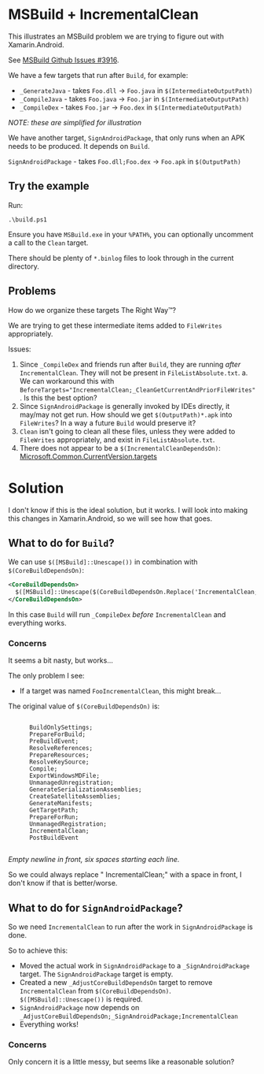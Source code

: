 # MSBuild + IncrementalClean

This illustrates an MSBuild problem we are trying to figure out with
Xamarin.Android.

See [MSBuild Github Issues #3916](https://github.com/Microsoft/msbuild/issues/3916).

We have a few targets that run after `Build`, for example:

* `_GenerateJava` - takes `Foo.dll` -> `Foo.java` in `$(IntermediateOutputPath)`
* `_CompileJava` - takes `Foo.java` -> `Foo.jar` in `$(IntermediateOutputPath)`
* `_CompileDex` - takes `Foo.jar` -> `Foo.dex` in `$(IntermediateOutputPath)`

_NOTE: these are simplified for illustration_

We have another target, `SignAndroidPackage`, that only runs when an
APK needs to be produced. It depends on `Build`.

`SignAndroidPackage` - takes `Foo.dll;Foo.dex` -> `Foo.apk`  in
`$(OutputPath)`

## Try the example

Run:

    .\build.ps1

Ensure you have `MSBuild.exe` in your `%PATH%`, you can optionally uncomment a call to the `Clean` target.

There should be plenty of `*.binlog` files to look through in the current directory.

## Problems

How do we organize these targets The Right Way™?

We are trying to get these intermediate items added to `FileWrites`
appropriately.

Issues:

1. Since `_CompileDex` and friends run after `Build`, they are running
    *after* `IncrementalClean`. They will not be present in
    `FileListAbsolute.txt`. a. We can workaround this with
    `BeforeTargets="IncrementalClean;_CleanGetCurrentAndPriorFileWrites"`.
    Is this the best option?
2. Since `SignAndroidPackage` is generally invoked by IDEs directly,
   it may/may not get run. How should we get `$(OutputPath)*.apk` into
   `FileWrites`? In a way a future `Build` would preserve it?
3. `Clean` isn't going to clean all these files, unless they were
   added to `FileWrites` appropriately, and exist in
   `FileListAbsolute.txt`.
4. There does not appear to be a `$(IncrementalCleanDependsOn)`:
   [Microsoft.Common.CurrentVersion.targets](https://github.com/Microsoft/msbuild/blob/aec1703e63f3e32ac12dd6946ba94a2b37bded63/src/Tasks/Microsoft.Common.CurrentVersion.targets#L4829-L4831)

# Solution

I don't know if this is the ideal solution, but it works. I will look
into making this changes in Xamarin.Android, so we will see how that
goes.

## What to do for `Build`?

We can use `$([MSBuild]::Unescape())` in combination with
`$(CoreBuildDependsOn)`:

```xml
<CoreBuildDependsOn>
  $([MSBuild]::Unescape($(CoreBuildDependsOn.Replace('IncrementalClean;', '_CompileDex;IncrementalClean;'))))
</CoreBuildDependsOn>
```

In this case `Build` will run `_CompileDex` *before*
`IncrementalClean` and everything works.

### Concerns

It seems a bit nasty, but works...

The only problem I see:

* If a target was named `FooIncrementalClean`, this might break...

The original value of `$(CoreBuildDependsOn)` is:
```

      BuildOnlySettings;
      PrepareForBuild;
      PreBuildEvent;
      ResolveReferences;
      PrepareResources;
      ResolveKeySource;
      Compile;
      ExportWindowsMDFile;
      UnmanagedUnregistration;
      GenerateSerializationAssemblies;
      CreateSatelliteAssemblies;
      GenerateManifests;
      GetTargetPath;
      PrepareForRun;
      UnmanagedRegistration;
      IncrementalClean;
      PostBuildEvent
    
```
_Empty newline in front, six spaces starting each line._

So we could always replace " IncrementalClean;" with a space in front,
I don't know if that is better/worse.

## What to do for `SignAndroidPackage`?

So we need `IncrementalClean` to run after the work in
`SignAndroidPackage` is done.

So to achieve this:

* Moved the actual work in `SignAndroidPackage` to a
  `_SignAndroidPackage` target. The `SignAndroidPackage` target is
  empty.
* Created a new `_AdjustCoreBuildDependsOn` target to remove
  `IncrementalClean` from `$(CoreBuildDependsOn)`.
  `$([MSBuild]::Unescape())` is required.
* `SignAndroidPackage` now depends on
  `_AdjustCoreBuildDependsOn;_SignAndroidPackage;IncrementalClean`
* Everything works!

### Concerns

Only concern it is a little messy, but seems like a reasonable
solution?